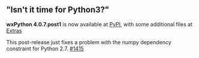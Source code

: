 <!--
.. title: wxPython 4.0.7.post1 Released
.. slug: 2019-10-28-wxpython-407post1-release
.. date: 2019-10-28 
.. tags: Development, Release, Phoenix
.. category: News
.. link: 
.. description: 
.. type: text
-->

## "Isn't it time for Python3?"

**wxPython 4.0.7.post1** is now available at 
[PyPI](https://pypi.org/project/wxPython/4.0.7.post1), with some additional files at
[Extras](https://extras.wxPython.org/wxPython4/extras/)

This post-release just fixes a problem with the numpy dependency constraint for
Python 2.7. [#1415](https://github.com/wxWidgets/Phoenix/issues/1415)

